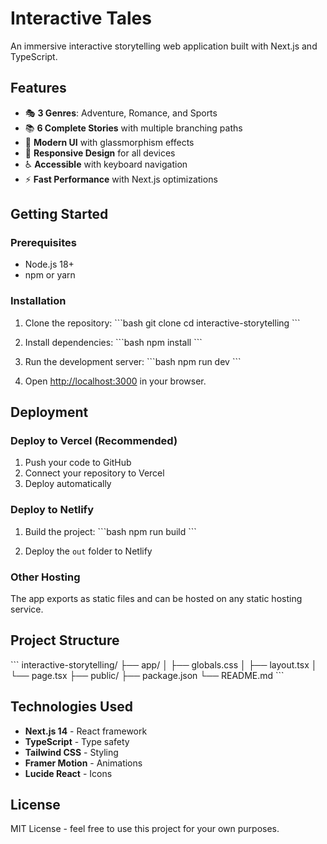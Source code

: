 # Interactive Tales

An immersive interactive storytelling web application built with Next.js and TypeScript.

## Features

- 🎭 **3 Genres**: Adventure, Romance, and Sports
- 📚 **6 Complete Stories** with multiple branching paths
- 🎨 **Modern UI** with glassmorphism effects
- 📱 **Responsive Design** for all devices
- ♿ **Accessible** with keyboard navigation
- ⚡ **Fast Performance** with Next.js optimizations

## Getting Started

### Prerequisites

- Node.js 18+ 
- npm or yarn

### Installation

1. Clone the repository:
\`\`\`bash
git clone <your-repo-url>
cd interactive-storytelling
\`\`\`

2. Install dependencies:
\`\`\`bash
npm install
\`\`\`

3. Run the development server:
\`\`\`bash
npm run dev
\`\`\`

4. Open [http://localhost:3000](http://localhost:3000) in your browser.

## Deployment

### Deploy to Vercel (Recommended)

1. Push your code to GitHub
2. Connect your repository to Vercel
3. Deploy automatically

### Deploy to Netlify

1. Build the project:
\`\`\`bash
npm run build
\`\`\`

2. Deploy the `out` folder to Netlify

### Other Hosting

The app exports as static files and can be hosted on any static hosting service.

## Project Structure

\`\`\`
interactive-storytelling/
├── app/
│   ├── globals.css
│   ├── layout.tsx
│   └── page.tsx
├── public/
├── package.json
└── README.md
\`\`\`

## Technologies Used

- **Next.js 14** - React framework
- **TypeScript** - Type safety
- **Tailwind CSS** - Styling
- **Framer Motion** - Animations
- **Lucide React** - Icons

## License

MIT License - feel free to use this project for your own purposes.
